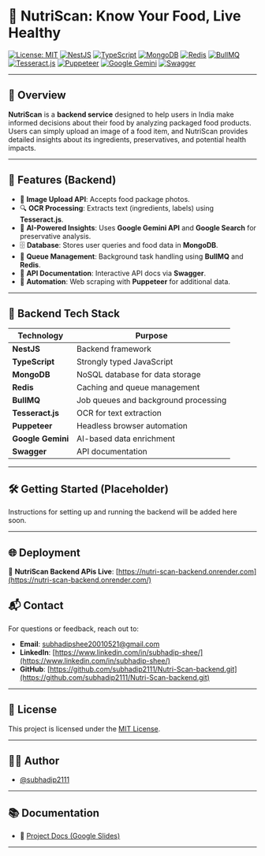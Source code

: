 # 🥗 NutriScan: Know Your Food, Live Healthy

[![License: MIT](https://img.shields.io/badge/License-MIT-yellow.svg)](https://opensource.org/licenses/MIT)
[![NestJS](https://img.shields.io/badge/NestJS-%23E0234E.svg?style=for-the-badge&logo=nestjs&logoColor=white)](https://nestjs.com/)
[![TypeScript](https://img.shields.io/badge/TypeScript-007ACC.svg?style=for-the-badge&logo=typescript&logoColor=white)](https://www.typescriptlang.org/)
[![MongoDB](https://img.shields.io/badge/MongoDB-%234EA94B.svg?style=for-the-badge&logo=mongodb&logoColor=white)](https://www.mongodb.com/)
[![Redis](https://img.shields.io/badge/Redis-DC382D.svg?style=for-the-badge&logo=redis&logoColor=white)](https://redis.io/)
[![BullMQ](https://img.shields.io/badge/BullMQ-FF0000.svg?style=for-the-badge&logo=nodedotjs&logoColor=white)](https://docs.bullmq.io/)
[![Tesseract.js](https://img.shields.io/badge/Tesseract.js-4B0082?style=for-the-badge&logo=javascript&logoColor=white)](https://tesseract.projectnaptha.com/)
[![Puppeteer](https://img.shields.io/badge/Puppeteer-40AEF0.svg?style=for-the-badge&logo=puppeteer&logoColor=white)](https://pptr.dev/)
[![Google Gemini](https://img.shields.io/badge/Google_Gemini-0F9D58?style=for-the-badge&logo=google-gemini&logoColor=white)](https://ai.google.dev/)
[![Swagger](https://img.shields.io/badge/Swagger-85EA2D.svg?style=for-the-badge&logo=swagger&logoColor=black)](https://swagger.io/)

---

## 🌟 Overview

**NutriScan** is a **backend service** designed to help users in India make informed decisions about their food by analyzing packaged food products. Users can simply upload an image of a food item, and NutriScan provides detailed insights about its ingredients, preservatives, and potential health impacts.

---

## 🚀 Features (Backend)

- 📸 **Image Upload API**: Accepts food package photos.
- 🔍 **OCR Processing**: Extracts text (ingredients, labels) using **Tesseract.js**.
- 🧠 **AI-Powered Insights**: Uses **Google Gemini API** and **Google Search** for preservative analysis.
- 🗄️ **Database**: Stores user queries and food data in **MongoDB**.
- 🧵 **Queue Management**: Background task handling using **BullMQ** and **Redis**.
- 📄 **API Documentation**: Interactive API docs via **Swagger**.
- 🤖 **Automation**: Web scraping with **Puppeteer** for additional data.

---

## 🧰 Backend Tech Stack

| Technology       | Purpose                                           |
|------------------|---------------------------------------------------|
| **NestJS**       | Backend framework                                 |
| **TypeScript**   | Strongly typed JavaScript                         |
| **MongoDB**      | NoSQL database for data storage                    |
| **Redis**        | Caching and queue management                       |
| **BullMQ**       | Job queues and background processing               |
| **Tesseract.js** | OCR for text extraction                            |
| **Puppeteer**    | Headless browser automation                        |
| **Google Gemini**| AI-based data enrichment                          |
| **Swagger**      | API documentation                                 |

---

## 🛠️ Getting Started (Placeholder)

Instructions for setting up and running the backend will be added here soon.

---

## 🌐 Deployment

🚀 **NutriScan Backend APis Live**: [https://nutri-scan-backend.onrender.com](https://nutri-scan-backend.onrender.com/)


## 📬 Contact

For questions or feedback, reach out to:

- **Email**: [subhadipshee20010521@gmail.com](mailto:subhadipshee20010521@gmail.com)
- **LinkedIn**: [https://www.linkedin.com/in/subhadip-shee/](https://www.linkedin.com/in/subhadip-shee/)
- **GitHub**: [https://github.com/subhadip2111/Nutri-Scan-backend.git](https://github.com/subhadip2111/Nutri-Scan-backend.git)

---

## 📜 License

This project is licensed under the [MIT License](LICENSE).

---

## 🧑‍💻 Author

- [@subhadip2111](https://github.com/subhadip2111)

---

## 📚 Documentation

- 📄 [Project Docs (Google Slides)](https://docs.google.com/presentation/d/19PqI2RcwwjWxDu5EAktiPjHfoGdrFfR-5HDZR2cjWFA/edit?usp=sharing)

---



